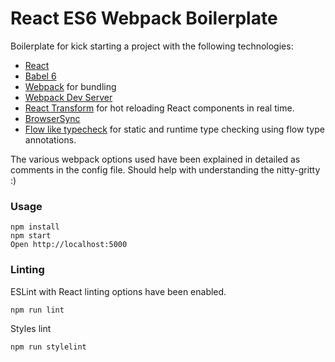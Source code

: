 # React ES6 Webpack Boilerplate

Boilerplate for kick starting a project with the following technologies:
* [React](https://github.com/facebook/react)
* [Babel 6](http://babeljs.io)
* [Webpack](http://webpack.github.io) for bundling
* [Webpack Dev Server](http://webpack.github.io/docs/webpack-dev-server.html)
* [React Transform](https://github.com/gaearon/react-transform-hmr) for hot reloading React components in real time.
* [BrowserSync](https://www.browsersync.io/)
* [Flow like typecheck](https://github.com/codemix/babel-plugin-typecheck) for static and runtime type checking using flow type annotations.

The various webpack options used have been explained in detailed as comments in the config file. Should help with understanding the nitty-gritty :)


### Usage

```
npm install
npm start
Open http://localhost:5000
```

### Linting

ESLint with React linting options have been enabled.

```
npm run lint
```

Styles lint

```
npm run stylelint
```

